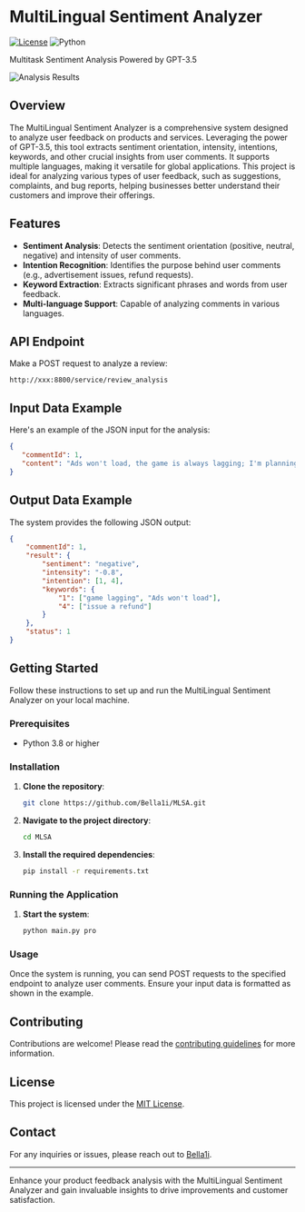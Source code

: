 # MultiLingual Sentiment Analyzer

[![License](https://img.shields.io/github/license/Bella1i/MLSA)](https://github.com/Bella1i/MLSA/blob/master/LICENSE)
![Python](https://img.shields.io/badge/python-3.8+-blue.svg)

Multitask Sentiment Analysis Powered by GPT-3.5

![Analysis Results](https://github.com/user-attachments/assets/dac332ec-a9c0-4f7f-a9be-8f032f0506ed)

## Overview
The MultiLingual Sentiment Analyzer is a comprehensive system designed to analyze user feedback on products and services. Leveraging the power of GPT-3.5, this tool extracts sentiment orientation, intensity, intentions, keywords, and other crucial insights from user comments. It supports multiple languages, making it versatile for global applications. This project is ideal for analyzing various types of user feedback, such as suggestions, complaints, and bug reports, helping businesses better understand their customers and improve their offerings.

## Features
- **Sentiment Analysis**: Detects the sentiment orientation (positive, neutral, negative) and intensity of user comments.
- **Intention Recognition**: Identifies the purpose behind user comments (e.g., advertisement issues, refund requests).
- **Keyword Extraction**: Extracts significant phrases and words from user feedback.
- **Multi-language Support**: Capable of analyzing comments in various languages.

## API Endpoint
Make a POST request to analyze a review:
```
http://xxx:8800/service/review_analysis
```

## Input Data Example
Here's an example of the JSON input for the analysis:
```json
{
   "commentId": 1,
   "content": "Ads won't load, the game is always lagging; I'm planning to uninstall it, please issue a refund."
}
```

## Output Data Example
The system provides the following JSON output:
```json
{
    "commentId": 1,
    "result": {
        "sentiment": "negative",
        "intensity": "-0.8",
        "intention": [1, 4],
        "keywords": {
            "1": ["game lagging", "Ads won't load"],
            "4": ["issue a refund"]
        }
    },
    "status": 1
}
```

## Getting Started
Follow these instructions to set up and run the MultiLingual Sentiment Analyzer on your local machine.

### Prerequisites
- Python 3.8 or higher

### Installation

1. **Clone the repository**:
    ```bash
    git clone https://github.com/Bella1i/MLSA.git
    ```

2. **Navigate to the project directory**:
    ```bash
    cd MLSA
    ```

3. **Install the required dependencies**:
    ```bash
    pip install -r requirements.txt
    ```

### Running the Application

1. **Start the system**:
    ```bash
    python main.py pro
    ```

### Usage

Once the system is running, you can send POST requests to the specified endpoint to analyze user comments. Ensure your input data is formatted as shown in the example.

## Contributing

Contributions are welcome! Please read the [contributing guidelines](CONTRIBUTING.md) for more information.

## License
This project is licensed under the [MIT License](LICENSE).

## Contact
For any inquiries or issues, please reach out to [Bella1i](https://github.com/Bella1i).

---

Enhance your product feedback analysis with the MultiLingual Sentiment Analyzer and gain invaluable insights to drive improvements and customer satisfaction.
